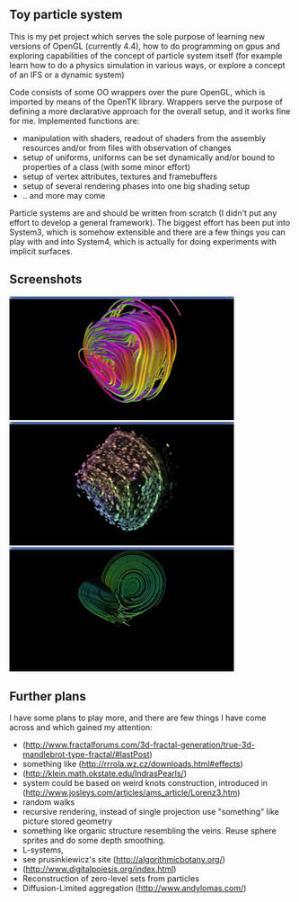## Toy particle system

This is my pet project which serves the sole purpose of learning new versions of OpenGL (currently 4.4), how to do programming on gpus and exploring capabilities of the concept of particle system itself (for example learn how to do a physics simulation in various ways, or explore a concept of an IFS or a dynamic system)

Code consists of some OO wrappers over the pure OpenGL, which is imported by means of the OpenTK library. Wrappers serve the purpose of defining a more declarative approach for the overall setup, and it works fine for me. Implemented functions are:
- manipulation with shaders, readout of shaders from the assembly resources and/or from files with observation of changes
- setup of uniforms, uniforms can be set dynamically and/or bound to properties of a class (with some minor effort)
- setup of vertex attributes, textures and framebuffers
- setup of several rendering phases into one big shading setup
- .. and more may come

Particle systems are and should be written from scratch (I didn't put any effort to develop a general framework). The biggest effort has been put into System3, which is somehow extensible and there are a few things you can play with and into System4, which is actually for doing experiments with implicit surfaces.

## Screenshots
<img src='doc/scr6_07.png' alt='...' width='400'/>
<img src='doc/scr9_22.png' alt='...' width='400'/>
<img src='doc/scr3_47.png' alt='...' width='400'/>

## Further plans
I have some plans to play more, and there are few things I have come across and which gained my attention:

* (http://www.fractalforums.com/3d-fractal-generation/true-3d-mandlebrot-type-fractal/#lastPost)
* something like (http://rrrola.wz.cz/downloads.html#effects)
* (http://klein.math.okstate.edu/IndrasPearls/)
* system could be based on weird knots construction, introduced in (http://www.josleys.com/articles/ams_article/Lorenz3.htm)
* random walks
* recursive rendering, instead of single projection use "something" like picture stored geometry
* something like organic structure resembling the veins. Reuse sphere sprites and do some depth smoothing.
* L-systems, 
* see prusinkiewicz's site (http://algorithmicbotany.org/)
* (http://www.digitalpoiesis.org/index.html)
* Reconstruction of zero-level sets from particles
* Diffusion-Limited aggregation (http://www.andylomas.com/)


